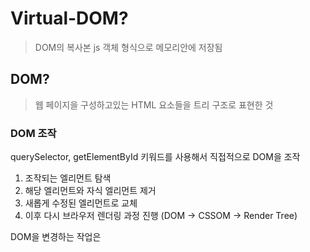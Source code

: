 # Virtual-DOM?

> DOM의 복사본 js 객체 형식으로 메모리안에 저장됨

## DOM?

> 웹 페이지을 구성하고있는 HTML 요소들을 트리 구조로 표현한 것

### DOM 조작

querySelector, getElementById 키워드를 사용해서 직접적으로 DOM을 조작

1. 조작되는 엘리먼트 탐색
2. 해당 엘리먼트와 자식 엘리먼트 제거
3. 새롭게 수정된 엘리먼트로 교체
4. 이후 다시 브라우저 렌더링 과정 진행 (DOM -> CSSOM -> Render Tree)

DOM을 변경하는 작업은
